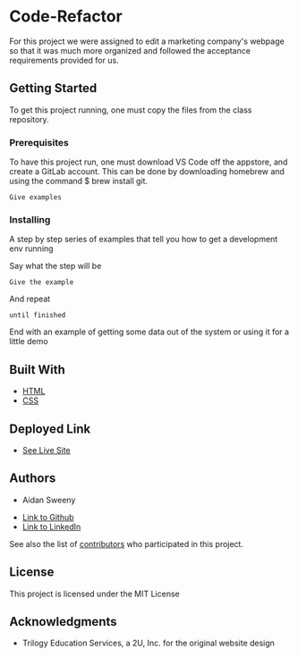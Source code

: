 # Code-Refactor

For this project we were assigned to edit a marketing company's webpage so that it was much more organized and followed the acceptance requirements provided for us.

## Getting Started

To get this project running, one must copy the files from the class repository.

### Prerequisites

To have this project run, one must download VS Code off the appstore, and create a GitLab account. This can be done by downloading homebrew and using the command $ brew install git. 

```
Give examples
```

### Installing

A step by step series of examples that tell you how to get a development env running

Say what the step will be

```
Give the example
```

And repeat

```
until finished
```

End with an example of getting some data out of the system or using it for a little demo


## Built With

* [HTML](https://developer.mozilla.org/en-US/docs/Web/HTML)
* [CSS](https://developer.mozilla.org/en-US/docs/Web/CSS)

## Deployed Link

* [See Live Site](#)

## Authors

* Aidan Sweeny

- [Link to Github](https://github.com/AidanSweeny)
- [Link to LinkedIn](https://www.linkedin.com/in/aidan-sweeny-81075030/)

See also the list of [contributors](https://github.com/your/project/contributors) who participated in this project.

## License

This project is licensed under the MIT License 

## Acknowledgments

* Trilogy Education Services, a 2U, Inc. for the original website design

